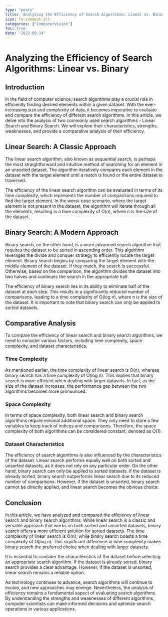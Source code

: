 ```yaml
---
type: "posts"
title: 'Analyzing the Efficiency of Search Algorithms: Linear vs. Binary'
icon: fa-comment-alt
categories: ["ComputerVision"]
toc: true
date: "2022-09-14"
---
```




# Analyzing the Efficiency of Search Algorithms: Linear vs. Binary

## Introduction

In the field of computer science, search algorithms play a crucial role in efficiently finding desired elements within a given dataset. With the ever-increasing size and complexity of data, it becomes imperative to evaluate and compare the efficiency of different search algorithms. In this article, we delve into the analysis of two commonly used search algorithms - Linear Search and Binary Search. We will explore their characteristics, strengths, weaknesses, and provide a comparative analysis of their efficiency.

## Linear Search: A Classic Approach

The linear search algorithm, also known as sequential search, is perhaps the most straightforward and intuitive method of searching for an element in an unsorted dataset. The algorithm iteratively compares each element in the dataset with the target element until a match is found or the entire dataset is traversed.

The efficiency of the linear search algorithm can be evaluated in terms of its time complexity, which represents the number of comparisons required to find the target element. In the worst-case scenario, where the target element is not present in the dataset, the algorithm will iterate through all the elements, resulting in a time complexity of O(n), where n is the size of the dataset.

## Binary Search: A Modern Approach

Binary search, on the other hand, is a more advanced search algorithm that requires the dataset to be sorted in ascending order. This algorithm leverages the divide and conquer strategy to efficiently locate the target element. Binary search begins by comparing the target element with the middle element of the dataset. If they match, the search is successful. Otherwise, based on the comparison, the algorithm divides the dataset into two halves and continues the search in the appropriate half.

The efficiency of binary search lies in its ability to eliminate half of the dataset at each step. This results in a significantly reduced number of comparisons, leading to a time complexity of O(log n), where n is the size of the dataset. It is important to note that binary search can only be applied to sorted datasets.

## Comparative Analysis

To compare the efficiency of linear search and binary search algorithms, we need to consider various factors, including time complexity, space complexity, and dataset characteristics.

### Time Complexity

As mentioned earlier, the time complexity of linear search is O(n), whereas binary search has a time complexity of O(log n). This implies that binary search is more efficient when dealing with larger datasets. In fact, as the size of the dataset increases, the performance gap between the two algorithms becomes more pronounced.

### Space Complexity

In terms of space complexity, both linear search and binary search algorithms require minimal additional space. They only need to store a few variables to keep track of indices and comparisons. Therefore, the space complexity of both algorithms can be considered constant, denoted as O(1).

### Dataset Characteristics

The efficiency of search algorithms is also influenced by the characteristics of the dataset. Linear search performs equally well on both sorted and unsorted datasets, as it does not rely on any particular order. On the other hand, binary search can only be applied to sorted datasets. If the dataset is already sorted, binary search outperforms linear search due to its reduced number of comparisons. However, if the dataset is unsorted, binary search cannot be directly applied, and linear search becomes the obvious choice.

## Conclusion

In this article, we have analyzed and compared the efficiency of linear search and binary search algorithms. While linear search is a classic and versatile approach that works on both sorted and unsorted datasets, binary search offers a more efficient solution for sorted datasets. The time complexity of linear search is O(n), while binary search boasts a time complexity of O(log n). This significant difference in time complexity makes binary search the preferred choice when dealing with larger datasets.

It is essential to consider the characteristics of the dataset before selecting an appropriate search algorithm. If the dataset is already sorted, binary search provides a clear advantage. However, if the dataset is unsorted, linear search remains a reliable option.

As technology continues to advance, search algorithms will continue to evolve, and new approaches may emerge. Nevertheless, the analysis of efficiency remains a fundamental aspect of evaluating search algorithms. By understanding the strengths and weaknesses of different algorithms, computer scientists can make informed decisions and optimize search operations in various applications.